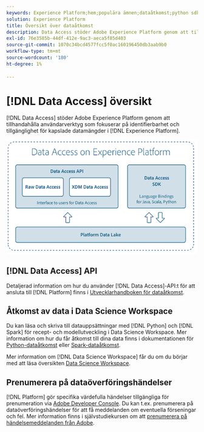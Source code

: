 ```yaml
---
keywords: Experience Platform;hem;populära ämnen;dataåtkomst;python sdk;spark sdk;data access api
solution: Experience Platform
title: Översikt över dataåtkomst
description: Data Access stöder Adobe Experience Platform genom att tillhandahålla användarverktyg som fokuserar på att upptäcka och tillgängliggöra inkapslade plattformsdatauppsättningar.
exl-id: 76e3585b-44df-412e-9ac3-aeca5f85d403
source-git-commit: 1070c34bcd4577fcc5f0ac160196450db3aab9b0
workflow-type: tm+mt
source-wordcount: '180'
ht-degree: 1%

---
```


# [!DNL Data Access] översikt

[!DNL Data Access] stöder Adobe Experience Platform genom att tillhandahålla användarverktyg som fokuserar på identifierbarhet och tillgänglighet för kapslade datamängder i [!DNL Experience Platform].

![Dataåtkomst på Experience Platform](images/Data_Access_Experience_Platform.png)

## [!DNL Data Access] API

Detaljerad information om hur du använder [!DNL Data Access]-API:t för att ansluta till [!DNL Platform] finns i [Utvecklarhandboken för dataåtkomst](api.md).

## Åtkomst av data i Data Science Workspace

Du kan läsa och skriva till datauppsättningar med [!DNL Python] och [!DNL Spark] för recept- och modellutveckling i Data Science Workspace. Mer information om hur du får åtkomst till dina data finns i dokumentationen för [Python-dataåtkomst](../data-science-workspace/authoring/python.md) eller [Spark-dataåtkomst](../data-science-workspace/authoring/spark.md).

Mer information om [!DNL Data Science Workspace] får du om du börjar med att läsa översikten [Data Science Workspace](../data-science-workspace/home.md).

## Prenumerera på dataöverföringshändelser

[!DNL Platform] gör specifika värdefulla händelser tillgängliga för prenumeration via [Adobe Developer Console](https://www.adobe.com/go/devs_console_ui). Du kan t.ex. prenumerera på dataöverföringshändelser för att få meddelanden om eventuella förseningar och fel. Mer information finns i självstudiekursen om att [prenumerera på händelsemeddelanden från Adobe](../observability/alerts/subscribe.md).

